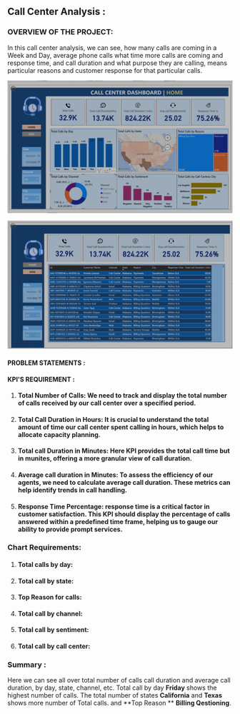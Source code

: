 ## Call Center Analysis :

### OVERVIEW OF THE PROJECT:

 In this call center analysis, we can see, how many calls are coming in a Week and Day, average phone calls what time more calls are coming and response time, and call duration and what purpose they are calling, means particular reasons and customer response for that particular calls.
 


 ![CallCenter_ERD)](/Images/Call_Center_Home.png)




 ![CallCenter_ERD)](/Images/Call_Center_Grid.png)



#### PROBLEM STATEMENTS :

#### KPI'S REQUIREMENT :

1. ####  Total Number of Calls: We need to track and display the total number of calls received by our call center over a specified period.

2. #### Total Call Duration in Hours: It is crucial to understand the total amount of time our call center spent calling in hours, which helps to allocate capacity planning.

3. #### Total call Duration in Minutes: Here KPI provides the total call time but in munites, offering a more granular view of call duration.

4. #### Average call duration in Minutes: To assess the efficiency of our agents, we need to calculate average call duration. These metrics can help identify trends in call handling.

5. #### Response Time Percentage: response time is a critical factor in customer satisfaction. This KPI should display the percentage of calls answered within a predefined time frame, helping us to gauge our ability to provide prompt services.

### Chart Requirements:

1. #### Total calls by day: 
2. #### Total call by state:
3. #### Top Reason for calls:
4. #### Total call by channel:
5. #### Total call by sentiment:
6. #### Total call by call center:

### Summary :

Here we can see all over total number of calls call duration and average call duration, by day, state, channel, etc. Total call by day **Friday** shows the highest number of calls. The total number of states **California** and **Texas** shows more number of Total calls. and **Top Reason **  **Billing Qestioning**. 




